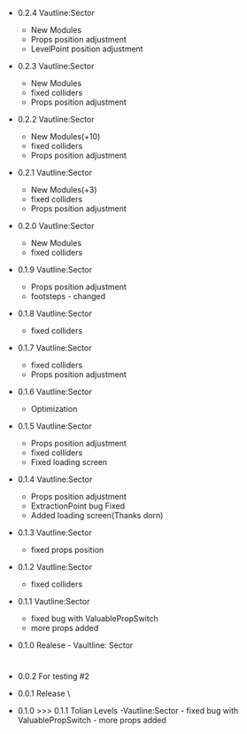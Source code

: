- 0.2.4 Vautline:Sector
	- New Modules
	- Props position adjustment
	- LevelPoint position adjustment

- 0.2.3 Vautline:Sector
	- New Modules
	- fixed colliders
	- Props position adjustment

- 0.2.2 Vautline:Sector
	- New Modules(+10)
	- fixed colliders
	- Props position adjustment

- 0.2.1 Vautline:Sector
	- New Modules(+3)
	- fixed colliders
	- Props position adjustment

- 0.2.0 Vautline:Sector
	- New Modules
	- fixed colliders

- 0.1.9 Vautline:Sector
	- Props position adjustment
	- footsteps - changed

- 0.1.8 Vautline:Sector
	- fixed colliders

- 0.1.7 Vautline:Sector
	- fixed colliders
	- Props position adjustment

- 0.1.6 Vautline:Sector
	- Optimization

- 0.1.5 Vautline:Sector
	- Props position adjustment
	- fixed colliders
	- Fixed loading screen

- 0.1.4 Vautline:Sector
	- Props position adjustment
	- ExtractionPoint bug Fixed
	- Added loading screen(Thanks dorn)

- 0.1.3 Vautline:Sector
	- fixed props position

- 0.1.2 Vautline:Sector
	- fixed colliders

- 0.1.1 Vautline:Sector
	- fixed bug with ValuablePropSwitch
	- more props added
		
- 0.1.0 Realese - Vaultline: Sector

#

- 0.0.2 For testing #2

- 0.0.1 Release \


-  0.1.0 >>> 0.1.1 Tolian Levels 
  	-Vautline:Sector
    		- fixed bug with ValuablePropSwitch
   		 - more props added